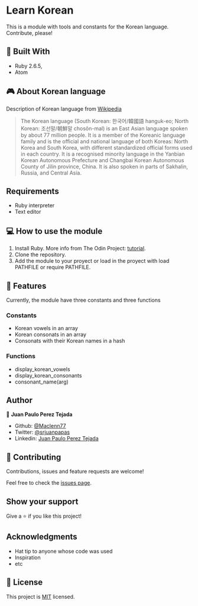 # Learn Korean

This is a module with tools and constants for the Korean language. Contribute, please!


## :hammer: Built With

- Ruby 2.6.5,
- Atom

## :video_game: About Korean language

Description of Korean language from [Wikipedia](https://en.wikipedia.org/wiki/Korean_language)
> The Korean language (South Korean: 한국어/韓國語 hanguk-eo; North Korean: 조선말/朝鮮말 chosŏn-mal) is an East Asian language spoken by about 77 million people. It is a member of the Koreanic language family and is the official and national language of both Koreas: North Korea and South Korea, with different standardized official forms used in each country. It is a recognised minority language in the Yanbian Korean Autonomous Prefecture and Changbai Korean Autonomous County of Jilin province, China. It is also spoken in parts of Sakhalin, Russia, and Central Asia.

## Requirements

- Ruby interpreter
- Text editor

## :computer: How to use the module

1. Install Ruby. More info from The Odin Project: [tutorial](https://www.theodinproject.com/courses/ruby-programming/lessons/installing-ruby-ruby-programming).
2. Clone the repository.
3. Add the module to your proyect or load in the proyect with load PATHFILE or require PATHFILE.

## :gem: Features

Currently, the module have three constants and three functions

### Constants

- Korean vowels in an array
- Korean consonats in an array
- Consonats with their Korean names in a hash

### Functions

- display_korean_vowels
- display_korean_consonants
- consonant_name(arg)

## Author


👤 **Juan Paulo Perez Tejada**

- Github: [@Maclenn77](https://github.com/Maclenn77)
- Twitter: [@srjuanpapas](https://twitter.com/srjuanpapas)
- Linkedin: [Juan Paulo Perez Tejada](https://mx.linkedin.com/in/juanpaulopereztejada)

## 🤝 Contributing

Contributions, issues and feature requests are welcome!

Feel free to check the [issues page](issues/).

## Show your support

Give a ⭐️ if you like this project!

## Acknowledgments

- Hat tip to anyone whose code was used
- Inspiration
- etc

## 📝 License

This project is [MIT](lic.url) licensed.
